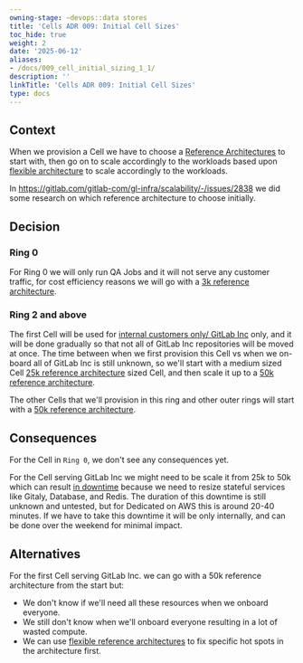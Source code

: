 ```yaml
---
owning-stage: ~devops::data stores
title: 'Cells ADR 009: Initial Cell Sizes'
toc_hide: true
weight: 2
date: '2025-06-12'
aliases:
- /docs/009_cell_initial_sizing_1_1/
description: ''
linkTitle: 'Cells ADR 009: Initial Cell Sizes'
type: docs
---
```


## Context

When we provision a Cell we have to choose a [Reference Architectures](https://docs.gitlab.com/ee/administration/reference_architectures/index.html) to start with,
then go on to scale accordingly to the workloads based upon [flexible architecture](005_flexible_reference_architectures.md) to scale accordingly to the workloads.

In <https://gitlab.com/gitlab-com/gl-infra/scalability/-/issues/2838> we did some research on which reference architecture to choose initially.

## Decision

### Ring 0

For Ring 0 we will only run QA Jobs and it will not serve any customer traffic,
for cost efficiency reasons we will go with a [3k reference architecture](https://docs.gitlab.com/ee/administration/reference_architectures/3k_users.html).

### Ring 2 and above

The first Cell will be used for [internal customers only/ GitLab Inc](007_internal_customers.md) only, and it will be done gradually so that not all of GitLab Inc repositories will be moved at once.
The time between when we first provision this Cell vs when we on-board all of GitLab Inc is still unknown,
so we'll start with a medium sized Cell [25k reference architecture](https://docs.gitlab.com/ee/administration/reference_architectures/25k_users.html) sized Cell, and then scale it up to a [50k reference architecture](https://docs.gitlab.com/ee/administration/reference_architectures/50k_users.html).

The other Cells that we'll provision in this ring and other outer rings will start with a [50k reference architecture](https://docs.gitlab.com/ee/administration/reference_architectures/50k_users.html).

## Consequences

For the Cell in `Ring 0`, we don't see any consequences yet.

For the Cell serving GitLab Inc we might need to be scale it from 25k to 50k which can result [in downtime](https://gitlab.com/gitlab-com/gl-infra/gitlab-dedicated/team/-/blob/main/runbooks/upgrading-tenant-reference-architectures.md?ref_type=heads)
because we need to resize stateful services like Gitaly, Database, and Redis.
The duration of this downtime is still unknown and untested,
but for Dedicated on AWS this is around 20-40 minutes.
If we have to take this downtime it will be only internally,
and can be done over the weekend for minimal impact.

## Alternatives

For the first Cell serving GitLab Inc. we can go with a 50k reference architecture from the start but:

- We don't know if we'll need all these resources when we onboard everyone.
- We still don't know when we'll onboard everyone resulting in a lot of wasted compute.
- We can use [flexible reference architectures](005_flexible_reference_architectures.md) to fix specific hot spots in the architecture first.
